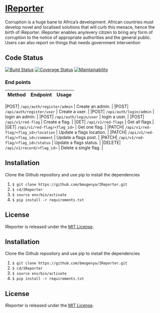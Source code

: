 # [IReporter](https://bmugenya.github.io/IReporter/UI)

Corruption is a huge bane to Africa’s development. African countries must develop novel and
localised solutions that will curb this menace, hence the birth of iReporter. iReporter enables
any/every citizen to bring any form of corruption to the notice of appropriate authorities and the
general public. Users can also report on things that needs government intervention

## Code Status

[![Build Status](https://travis-ci.com/bmugenya/IReporter.svg?branch=develope)](https://travis-ci.com/bmugenya/IReporter)
[![Coverage Status](https://coveralls.io/repos/github/bmugenya/IReporter/badge.svg?branch=develop)](https://coveralls.io/github/bmugenya/IReporter?branch=develop)
[![Maintainability](https://api.codeclimate.com/v1/badges/0e533517d5d3fe5dfa6f/maintainability)](https://codeclimate.com/github/bmugenya/IReporter/maintainability)




### End points
Method | Endpoint | Usage |
| ---- | ---- | --------------- |

|POST| `/api/auth/register/admin` |  Create an admin. |
|POST| `/api/auth/register/user` |  Create a user. |
|POST| `/api/auth/login/admin` |  login an admin. |
|POST| `/api/auth/login/user` |  login a user. |
|POST| `/api/v1/red-flag` |  Create a flag. |
|GET| `/api/v1/red-flags` | Get all flags.|
|GET| `/api/v1/red-flag/<flag_id>` | Get one flag. |
|PATCH| `/api/v1/red-flag/<flag_id>/location` | Update a flags location. |
|PATCH| `/api/v1/red-flag/<flag_id>/comment` | Update a flags post. |
|PATCH| `/api/v1/red-flag/<flag_id>/status` | Update a flags status. |
|DELETE| `/api/v1/record/<flag_id>` | Delete a single flag. |

## Installation

Clone the Github repository and use pip to install the dependencies
1. `$ git clone https://github.com/bmugenya/IReporter.git`
1. `$ cd/IReporter`
1. `$ source env/bin/activate`
1. `$ pip install -r requirements.txt`


## License

IReporter is released under the [MIT License](https://github.com/bmugenya/IReporter/blob/develop/LICENSE).


## Installation

Clone the Github repository and use pip to install the dependencies
1. `$ git clone https://github.com/bmugenya/IReporter.git`
1. `$ cd/IReporter`
1. `$ source env/bin/activate`
1. `$ pip install -r requirements.txt`


## License

IReporter is released under the [MIT License](https://github.com/bmugenya/IReporter/blob/develop/LICENSE).

